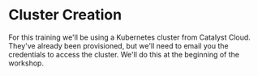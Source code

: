Cluster Creation
===

For this training we'll be using a Kubernetes cluster from Catalyst Cloud. They've already been provisioned, but we'll need to email you the credentials to access the cluster. We'll do this at the beginning of the workshop.
